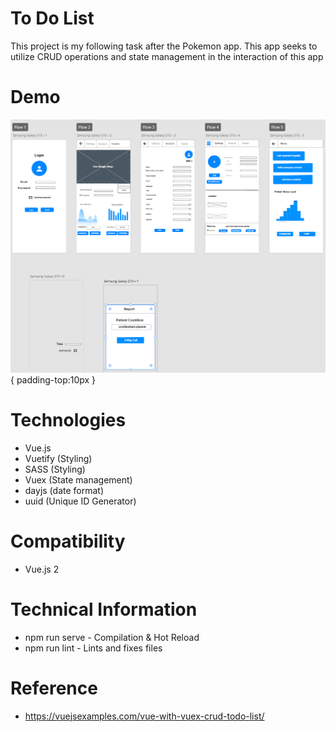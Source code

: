 # To Do List

This project is my following task after the Pokemon app. This app seeks to utilize CRUD operations and state management in the interaction of this app

# Demo

 ![](https://github.com/360Appz/Research-Papers/blob/main/UI%20%26%20UX/Prototype%20Image/UI.PNG){ padding-top:10px }

# Technologies
* Vue.js
* Vuetify (Styling)
* SASS (Styling)
* Vuex (State management)
* dayjs (date format)
* uuid (Unique ID Generator)


# Compatibility
* Vue.js 2


# Technical Information
* npm run serve - Compilation & Hot Reload
* npm run lint - Lints and fixes files

# Reference
* https://vuejsexamples.com/vue-with-vuex-crud-todo-list/


